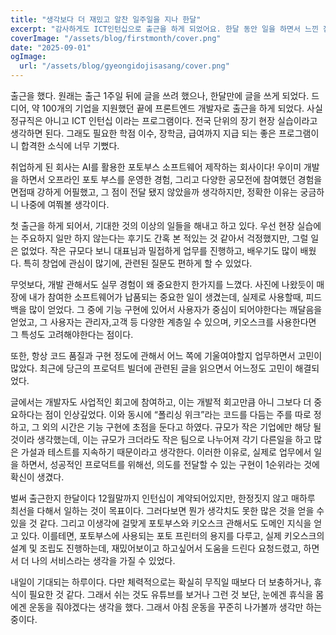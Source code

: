 ```yaml
---
title: "생각보다 더 재밌고 알찬 일주일을 지나 한달"
excerpt: "감사하게도 ICT인턴십으로 출근을 하게 되었어요. 한달 동안 일을 하면서 느낀 점을 담았습니다."
coverImage: "/assets/blog/firstmonth/cover.png"
date: "2025-09-01"
ogImage:
  url: "/assets/blog/gyeongidojisasang/cover.png"
---
```

출근을 했다. 원래는 출근 1주일 뒤에 글을 쓰려 했으나, 한달만에 글을 쓰게 되었다. 드디어, 약 100개의 기업을 지원했던 끝에 프론트엔드 개발자로 출근을 하게 되었다. 사실 정규직은 아니고 ICT 인턴십 이라는 프로그램이다. 전국 단위의 장기 현장 실습이라고 생각하면 된다. 그래도 필요한 학점 이수, 장학금, 급여까지 지급 되는 좋은 프로그램이니 합격한 소식에 너무 기뻤다. 

취업하게 된 회사는 AI를 활용한 포토부스 소프트웨어 제작하는 회사이다! 우이미 개발을 하면서 오프라인 포토 부스를 운영한 경험, 그리고 다양한 공모전에 참여했던 경험을 면접때 강하게 어필했고, 그 점이 전달 됐지 않았을까 생각하지만, 정확한 이유는 궁금하니 나중에 여쭤볼 생각이다.

첫 출근을 하게 되어서, 기대한 것의 이상의 일들을 해내고 하고 있다. 우선 현장 실습에는 주요하지 일만 하지 않는다는 후기도 간혹 본 적있는 것 같아서 걱정했지만, 그럴 일은 없었다. 작은 규모다 보니 대표님과 밀접하게 업무를 진행하고, 배우기도 많이 배웠다. 특히 창업에 관심이 많기에, 관련된 질문도 편하게 할 수 있었다.

무엇보다, 개발 관해서도 실무 경험이 왜 중요한지 한가지를 느꼈다. 사진에 나왔듯이 매장에 내가 참여한 소프트웨어가 납품되는 중요한 일이 생겼는데, 실제로 사용할때, 피드백을 많이 얻었다. 그 중에 기능 구현에 있어서 사용자가 중심이 되어야한다는 깨달음을 얻었고, 그 사용자는 관리자,고객 등 다양한 계층일 수 있으며, 키오스크를 사용한다면 그 특성도 고려해야한다는 점이다.

또한, 항상 코드 품질과 구현 정도에 관해서 어느 쪽에 기울여야할지 업무하면서 고민이 많았다. 최근에 당근의 프로덕트 빌더에 관련된 글을 읽으면서 어느정도 고민이 해결되었다.

글에서는 개발자도 사업적인 회고에 참여하고, 이는 개발적 회고만큼 아니 그보다 더 중요하다는 점이 인상깊었다. 이와 동시에 “폴리싱 위크”라는 코드를 다듬는 주를 따로 정하고, 그 외의 시간은 기능 구현에 초점을 둔다고 하였다. 규모가 작은 기업에만 해당 될것이라 생각했는데,  이는 규모가 크더라도 작은 팀으로 나누어져 각기 다른일을 하고 많은 가설과 테스트를 지속하기 때문이라고 생각한다. 이러한 이유로, 실제로 업무에서 일을 하면서, 성공적인 프로덕트를 위해선, 의도를 전달할 수 있는 구현이 1순위라는 것에 확신이 생겼다.

 벌써 출근한지 한달이다  12월말까지 인턴십이 계약되어있지만,  한정짓지 않고 매하루 최선을 다해서 일하는 것이 목표이다. 그러다보면 뭔가 생각치도 못한 많은 것을 얻을 수 있을 것 같다. 그리고 이생각에 걸맞게 포토부스와 키오스크 관해서도 도메인 지식을 얻고 있다. 이를테면, 포토부스에 사용되는 포토 프린터의 용지를 다루고, 실제 키오스크의 설계 및 조립도 진행하는데, 재밌어보이고 하고싶어서 도움을 드린다 요청드렸고, 하면서 더 나의 서비스라는 생각을 가질 수 있었다.

내일이 기대되는 하루이다. 다만 체력적으로는 확실히 무직일 때보다 더 보충하거나, 휴식이 필요한 것 같다. 그래서 쉬는 것도 유튜브를 보거나 그런 것 보단, 눈에겐 휴식을 몸에겐 운동을 줘야겠다는 생각을 했다. 그래서 아침 운동을 꾸준히 나가볼까 생각만 하는중이다.